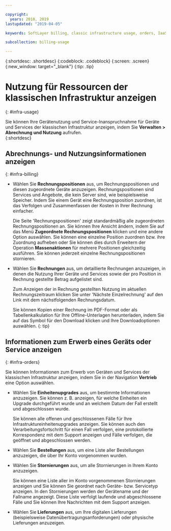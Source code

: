 ```yaml
---

copyright:
  years: 2018, 2019
lastupdated: "2019-04-05"

keywords: SoftLayer billing, classic infrastructure usage, orders, IaaS usage, invoice

subcollection: billing-usage

---
```


{:shortdesc: .shortdesc}
{:codeblock: .codeblock}
{:screen: .screen}
{:new_window: target="_blank"}
{:tip: .tip}


# Nutzung für Ressourcen der klassischen Infrastruktur anzeigen
{: #infra-usage}

Sie können Ihre Gerätenutzung und Service-Inanspruchnahme für Geräte und Services der klassischen Infrastruktur anzeigen, indem Sie **Verwalten > Abrechnung und Nutzung** aufrufen.  
{:shortdesc}

## Abrechnungs- und Nutzungsinformationen anzeigen
{: #infra-billing}

* Wählen Sie **Rechnungspositionen** aus, um Rechnungspositionen und diesen zugeordnete Geräte anzuzeigen. Rechnungspositionen sind Services und Angebote, die kein Server sind, wie beispielsweise Speicher. Indem Sie einem Gerät eine Rechnungsposition zuordnen, ist das Verfolgen und Zusammenfassen der Kosten in Ihrer Rechnung einfacher.

  Die Seite 'Rechnungspositionen' zeigt standardmäßig alle zugeordneten Rechnungspositionen an. Sie können Ihre Ansicht ändern, indem Sie auf das Menü **Zugeordnete Rechnungspositionen** klicken und eine andere Option auswählen. Sie können eine einzelne Position zuordnen bzw. ihre Zuordnung aufheben oder Sie können dies durch Erweitern der Operation **Massenaktionen** für mehrere Positionen gleichzeitig ausführen. Sie können jederzeit einzelne Rechnungspositionen stornieren.
* Wählen Sie **Rechnungen** aus, um detaillierte Rechnungen anzuzeigen, in denen die Nutzung Ihrer Geräte und Services sowie der pro Position in Rechnung gestellte Betrag aufgelistet sind.

   Zum Anzeigen der in Rechnung gestellten Nutzung im aktuellen Rechnungszeitraum klicken Sie unter 'Nächste Einzelrechnung' auf den Link mit dem nächstfolgenden Rechnungsdatum.

   Sie können Kopien einer Rechnung im PDF-Format oder als Tabellenkalkulation für Ihre Offline-Unterlagen herunterladen, indem Sie auf das Symbol für den Download klicken und Ihre Downloadoptionen auswählen.
   {: tip}

## Informationen zum Erwerb eines Geräts oder Service anzeigen
{: #infra-orders}

Sie können Informationen zum Erwerb von Geräten und Services der klassischen Infrastruktur anzeigen, indem Sie in der Navigation **Vertrieb** eine Option auswählen.

* Wählen Sie **Einheitenupgrades** aus, um bestimmte Informationen anzuzeigen. Sie können z. B. anzeigen, für welche Einheiten ein Upgrade durchgeführt wurde und an welchem Datum der Fall erstellt und abgeschlossen wurde.

  Sie können alle offenen und geschlossenen Fälle für Ihre Infrastruktureinheitenupgrades anzeigen. Sie können auch den Verarbeitungsfortschritt für einen Fall verfolgen, eine protokollierte Korrespondenz mit dem Support anzeigen und Fälle verfolgen, die geöffnet und abgeschlossen werden.
* Wählen Sie **Bestellungen** aus, um eine Liste aller Bestellungen anzuzeigen, die über Ihr Konto vorgenommen wurden.
* Wählen Sie **Stornierungen** aus, um alle Stornierungen in Ihrem Konto anzuzeigen.

  Sie können eine Liste aller im Konto vorgenommenen Stornierungen anzeigen und Sie können Sie geordnet nach Geräte- bzw. Servicetyp anzeigen. In den Stornierungen werden der Gerätename und der Fallname angezeigt. Diese Liste verfolgt laufende und abgeschlossene Fälle und Sie können Ihre Nachrichten mit dem Support anzeigen.  
* Wählen Sie **Lieferungen** aus, um Ihre digitalen Lieferungen (beispielsweise Datenübertragungsanforderungen) oder physische Lieferungen anzuzeigen.
